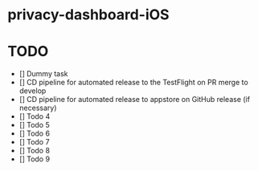 # privacy-dashboard-iOS


# TODO

- [] Dummy task
- [] CD pipeline for automated release to the TestFlight on PR merge to develop
- [] CD pipeline for automated release to appstore on GitHub release (if necessary)
- [] Todo 4
- [] Todo 5
- [] Todo 6
- [] Todo 7
- [] Todo 8
- [] Todo 9
